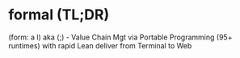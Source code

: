 # formal (TL;DR)
(form: a l) aka (;) - Value Chain Mgt via Portable Programming (95+ runtimes) with rapid Lean deliver from Terminal to Web
